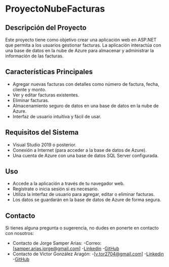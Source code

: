 # ProyectoNubeFacturas


## Descripción del Proyecto
Este proyecto tiene como objetivo crear una aplicación web en ASP.NET que permita a los usuarios gestionar facturas. La aplicación interactúa con una base de datos en la nube de Azure para almacenar y administrar la información de las facturas.

## Características Principales
- Agregar nuevas facturas con detalles como número de factura, fecha, cliente y monto.
- Ver y editar facturas existentes.
- Eliminar facturas.
- Almacenamiento seguro de datos en una base de datos en la nube de Azure.
- Interfaz de usuario intuitiva y fácil de usar.

## Requisitos del Sistema
- Visual Studio 2019 o posterior.
- Conexión a Internet (para acceder a la base de datos de Azure).
- Una cuenta de Azure con una base de datos SQL Server configurada.

## Uso
- Accede a la aplicación a través de tu navegador web.
- Regístrate o inicia sesión si es necesario.
- Utiliza la interfaz de usuario para agregar, editar o eliminar facturas.
- Los datos se guardarán en la base de datos de Azure de forma segura.

## Contacto
Si tienes alguna pregunta o sugerencia, no dudes en ponerte en contacto con nosotros:

- Contacto de Jorge Samper Arias:
    -Correo: [samper.arias.jorge@gmail.com]
    -[Linkedin]()
    -[GitHub](https://github.com/jSamperArias)
- Contacto de Víctor González Aragón:
    -[v.tor2704@gmail.com]
    -[Linkedin](https://www.linkedin.com/in/victor-gonzález-aragón-a082921b4/)
    -[GitHub](https://github.com/VictorGonzalezAragon)

